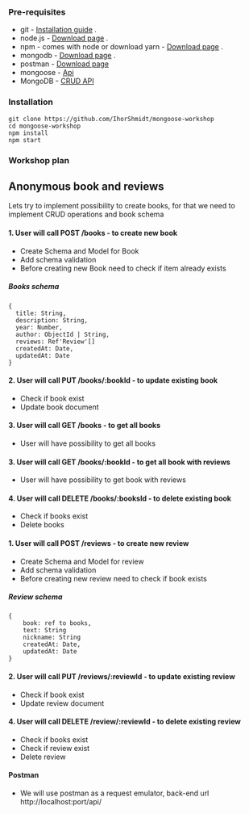 ### Pre-requisites
* git - [Installation guide](https://www.linode.com/docs/development/version-control/how-to-install-git-on-linux-mac-and-windows/) .  
* node.js - [Download page](https://nodejs.org/en/download/) .  
* npm - comes with node or download yarn - [Download page](https://yarnpkg.com/lang/en/docs/install) .  
* mongodb - [Download page](https://www.mongodb.com/download-center/community) .  
* postman - [Download page](https://www.getpostman.com/downloads/)
* mongoose - [Api](https://mongoosejs.com/docs/api.html)
* MongoDB - [CRUD API](https://docs.mongodb.com/manual/crud/index.html)

### Installation 
``` 
git clone https://github.com/IhorShmidt/mongoose-workshop
cd mongoose-workshop
npm install
npm start
```

### Workshop plan
## Anonymous book and reviews
Lets try to implement possibility to create books, for that we need to implement CRUD operations and book schema

#### 1. User will call POST /books - to create new book
  * Create Schema and Model for Book
  * Add schema validation
  * Before creating new Book need to check if item already exists

##### Books schema
```
{
  title: String,
  description: String,
  year: Number,
  author: ObjectId | String,
  reviews: Ref'Review'[]
  createdAt: Date,
  updatedAt: Date
}
```
#### 2. User will call PUT /books/:bookId - to update existing book
  - Check if book exist
  - Update book document
#### 3. User will call GET /books - to get all books
  - User will have possibility to get all books
#### 3. User will call GET /books/:bookId - to get all book with reviews
  - User will have possibility to get book with reviews
#### 4. User will call DELETE /books/:booksId - to delete existing book
  - Check if books exist
  - Delete books
  

#### 1. User will call POST /reviews - to create new review
  * Create Schema and Model for review
  * Add schema validation
  * Before creating new review need to check if book exists

##### Review schema
```
{
    book: ref to books,
    text: String
    nickname: String
    createdAt: Date,
    updatedAt: Date
}
```
#### 2. User will call PUT /reviews/:reviewId - to update existing review
  - Check if book exist
  - Update review document
#### 4. User will call DELETE /review/:reviewId - to delete existing review
  - Check if books exist
  - Check if review exist
  - Delete review


#### Postman
- We will use postman as a request emulator, back-end url http://localhost:port/api/







